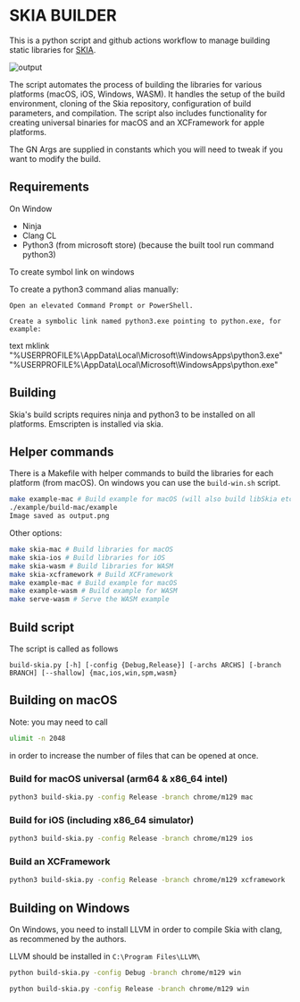 # SKIA BUILDER

This is a python script and github actions workflow to manage building static libraries for [SKIA](https://skia.org/).

![output](https://github.com/user-attachments/assets/b40cc273-272c-4f38-a64f-968327408fa5)

The script automates the process of building the libraries for various platforms (macOS, iOS, Windows, WASM). It handles the setup of the build environment, cloning of the Skia repository, configuration of build parameters, and compilation. The script also includes functionality for creating universal binaries for macOS and an XCFramework for apple platforms.

The GN Args are supplied in constants which you will need to tweak if you want to modify the build.
## Requirements

On Window
- Ninja
- Clang CL 
- Python3 (from microsoft store) (because the built tool run command python3)

To create symbol link on windows

To create a python3 command alias manually:

    Open an elevated Command Prompt or PowerShell.

    Create a symbolic link named python3.exe pointing to python.exe, for example:

text
mklink "%USERPROFILE%\AppData\Local\Microsoft\WindowsApps\python3.exe" "%USERPROFILE%\AppData\Local\Microsoft\WindowsApps\python.exe"

## Building

Skia's build scripts requires ninja and python3 to be installed on all platforms. Emscripten is installed via skia.

## Helper commands

There is a Makefile with helper commands to build the libraries for each platform (from macOS). On windows you can use the `build-win.sh` script.

```bash
make example-mac # Build example for macOS (will also build libSkia etc)
./example/build-mac/example
Image saved as output.png
```

Other options:
```bash
make skia-mac # Build libraries for macOS
make skia-ios # Build libraries for iOS
make skia-wasm # Build libraries for WASM
make skia-xcframework # Build XCFramework
make example-mac # Build example for macOS
make example-wasm # Build example for WASM
make serve-wasm # Serve the WASM example
```

## Build script

The script is called as follows

```
build-skia.py [-h] [-config {Debug,Release}] [-archs ARCHS] [-branch BRANCH] [--shallow] {mac,ios,win,spm,wasm}
```

## Building on macOS

Note: you may need to call 

```bash
ulimit -n 2048
```

in order to increase the number of files that can be opened at once.

### Build for macOS universal (arm64 & x86_64 intel)

```bash
python3 build-skia.py -config Release -branch chrome/m129 mac
```

### Build for iOS (including x86_64 simulator)

```bash
python3 build-skia.py -config Release -branch chrome/m129 ios
```

### Build an XCFramework

```bash
python3 build-skia.py -config Release -branch chrome/m129 xcframework
```

## Building on Windows 

On Windows, you need to install LLVM in order to compile Skia with clang, as recommened by the authors.

LLVM should be installed in `C:\Program Files\LLVM\`

```bash
python build-skia.py -config Debug -branch chrome/m129 win
```

```bash
python build-skia.py -config Release -branch chrome/m129 win
```
